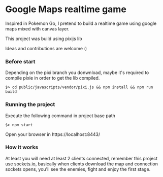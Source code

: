 Google Maps realtime game
=========================

Inspired in Pokemon Go, I pretend to build a realtime game using google maps mixed with canvas layer.

This project was build using pixijs lib

Ideas and contributions are welcome :)

### Before start ###

Depending on the pixi branch you donwnload, maybe it's required to compile pixie in order to get the lib compiled.

```
$> cd public/javascripts/vendor/pixi.js && npm install && npm run build
```

### Running the project ###

Execute the following command in project base path

```
$> npm start
```

Open your browser in https://localhost:8443/

### How it works ###

At least you will need at least 2 clients connected, remember this project use sockets.io, basically when clients download the map and connection sockets opens, you'll see the enemies, fight and enjoy the first stage.
